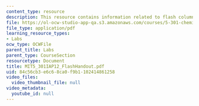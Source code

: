 ```yaml
---
content_type: resource
description: This resource contains information related to flash column handout.
file: https://ol-ocw-studio-app-qa.s3.amazonaws.com/courses/5-301-chemistry-laboratory-techniques-january-iap-2012/84c56cb3e6c68ca0f9b1102414861258_MIT5_301IAP12_FlashHandout.pdf
file_type: application/pdf
learning_resource_types:
- Labs
ocw_type: OCWFile
parent_title: Labs
parent_type: CourseSection
resourcetype: Document
title: MIT5_301IAP12_FlashHandout.pdf
uid: 84c56cb3-e6c6-8ca0-f9b1-102414861258
video_files:
  video_thumbnail_file: null
video_metadata:
  youtube_id: null
---
```


